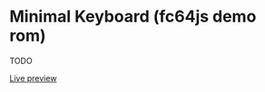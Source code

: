 # Minimal Keyboard (fc64js demo rom)

TODO

[Live preview](https://theinvader360.github.io/fc64js/rom/demo/minimal-keyboard/)

